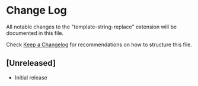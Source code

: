 # Change Log

All notable changes to the "template-string-replace" extension will be documented in this file.

Check [Keep a Changelog](http://keepachangelog.com/) for recommendations on how to structure this file.

## [Unreleased]

- Initial release